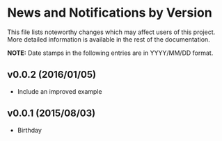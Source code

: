 # News and Notifications by Version

This file lists noteworthy changes which may affect users of this project.  More
detailed information is available in the rest of the documentation.

**NOTE:** Date stamps in the following entries are in YYYY/MM/DD format.


## v0.0.2 (2016/01/05)

* Include an improved example

## v0.0.1 (2015/08/03)

* Birthday
